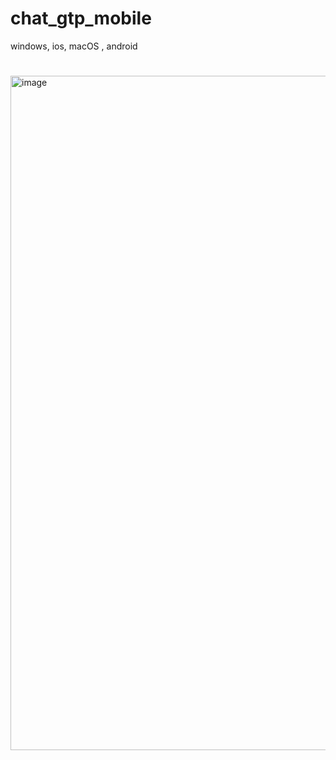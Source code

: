 # chat_gtp_mobile

windows, ios, macOS , android

#

<img width="1079" alt="image" src="https://user-images.githubusercontent.com/11604783/222627882-352dc28a-9c8a-477a-a007-a7091d5b47c2.png">
